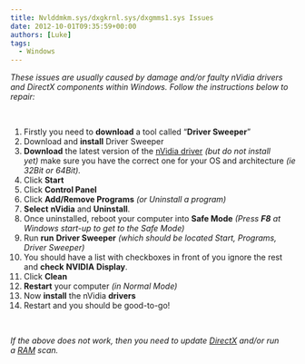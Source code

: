 ```yaml
---
title: Nvlddmkm.sys/dxgkrnl.sys/dxgmms1.sys Issues
date: 2012-10-01T09:35:59+00:00
authors: [Luke]
tags:
  - Windows
---
```

_These issues are usually caused by damage and/or faulty nVidia drivers and DirectX components within Windows. Follow the instructions below to repair:_

&nbsp;

<ol start="1">
  <li>
    Firstly you need to <strong>download</strong> a tool called “<strong>Driver Sweeper</strong>”
  </li>
  <li>
    Download and <strong>install</strong> Driver Sweeper
  </li>
  <li>
    <strong>Download</strong> the latest version of the <a title="nVidia English Drivers" href="http://www.nvidia.com/Download/index.aspx?lang=en-us" target="_blank">nVidia driver</a> <em>(but do not install yet)</em> make sure you have the correct one for your OS and architecture <em>(ie 32Bit or 64Bit).</em>
  </li>
  <li>
    Click <strong>Start</strong>
  </li>
  <li>
    Click <strong>Control Panel</strong>
  </li>
  <li>
    Click <strong>Add/Remove Programs</strong> <em>(or Uninstall a program)</em>
  </li>
  <li>
    <strong>Select</strong> <strong>nVidia</strong> and <strong>Uninstall</strong>.
  </li>
  <li>
    Once uninstalled, reboot your computer into <strong>Safe Mode</strong> <em>(Press <strong>F8</strong> at Windows start-up to get to the Safe Mode)</em>
  </li>
  <li>
    Run <strong>run</strong> <strong>Driver Sweeper</strong> <em>(which should be located Start, Programs, Driver Sweeper)</em>
  </li>
  <li>
    You should have a list with checkboxes in front of you ignore the rest and <strong>check</strong> <strong>NVIDIA</strong> <strong>Display</strong>.
  </li>
  <li>
    Click <strong>Clean</strong>
  </li>
  <li>
    <strong>Restart</strong> your computer <em>(in Normal Mode)</em>
  </li>
  <li>
    Now <strong>install</strong> the nVidia <strong>drivers</strong>
  </li>
  <li>
    Restart and you should be good-to-go!
  </li>
</ol>

&nbsp;

_If the above does not work, then you need to update <a title="DirectX " href="http://www.microsoft.com/en-us/download/details.aspx?id=35" target="_blank">DirectX</a> and/or run a <a title="Memtest x86" href="http://www.memtest.org/#downiso" target="_blank">RAM</a> scan._